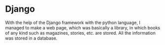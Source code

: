# Django

With the help of the Django framework with the python language, I managed to make a web page, which was basically a library, in which books of any kind such as magazines, stories, etc. are stored. All the information was stored in a database.
